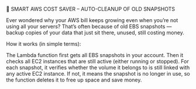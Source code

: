 🚀 SMART AWS COST SAVER – AUTO-CLEANUP OF OLD SNAPSHOTS

Ever wondered why your AWS bill keeps growing even when you’re not using all your servers?
That’s often because of old EBS snapshots — backup copies of your data that just sit there, unused, still costing money.

How it works (in simple terms):

The Lambda function first gets all EBS snapshots in your account.
Then it checks all EC2 instances that are still active (either running or stopped).
For each snapshot, it verifies whether the volume it belongs to is still linked with any active EC2 instance.
If not, it means the snapshot is no longer in use, so the function deletes it to free up space and save money.
